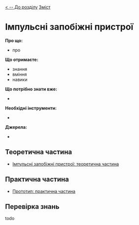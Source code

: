 [< -- До розділу](../README.md)         [Зміст](../../contents.md)

# Імпульсні запобіжні пристрої

**Про що:**

- про 

**Що отримаєте:**

- знання 
- вміння 
- навики 

**Що потрібно знати вже:**

- 

**Необхідні інструменти:**

- 

**Джерела:** 

- 

## Теоретична частина

- [Імпульсні запобіжні пристрої: теоретична частина](teor.md)

## Практична частина

- [Прототип: практична частина](lab.md)

## Перевірка знань

todo